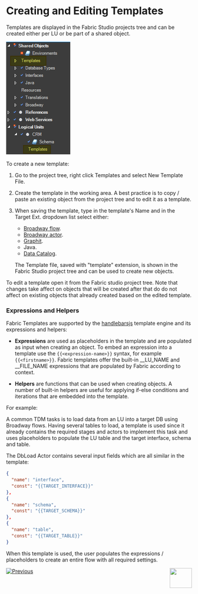 # Creating and Editing Templates

Templates are displayed in the Fabric Studio projects tree and can be created either per LU or be part of a shared object. 

![image](images/templates_01.png)

To create a new template:

1. Go to the project tree, right click Templates and select New Template File.
2. Create the template in the working area. A best practice is to copy / paste an existing object from the project tree and to edit it as a template.
3. When saving the template, type in the template's Name and in the Target Ext. dropdown list select either: 
   -  [Broadway flow](/articles/19_Broadway/02a_broadway_flow_overview.md).  
   -  [Broadway actor](/articles/19_Broadway/03_broadway_actor.md). 
   -  [Graphit](/articles/15_web_services_and_graphit/17_Graphit/01_graphit_overview.md).  
   -  Java.  
   -  [Data Catalog](/articles/33_data_catalog/01_data_catalog_overview.md).  

   The Template file, saved with "template" extension, is shown in the Fabric Studio project tree and can be used to create new objects.


To edit a template open it from the Fabric studio project tree. Note that changes take affect on objects that will be created after that do do not affect on existing objects that already created based on the edited template. 

 

### Expressions and Helpers

Fabric Templates are supported by the [handlebarsjs](https://handlebarsjs.com/) template engine and its expressions and helpers: 

-  **Expressions** are used as placeholders in the template and are populated as input when creating an object. To embed an expression into a template use the `{{<expression-name>}}` syntax, for example `{{<firstname>}}`. Fabric templates offer the built-in  \_\_LU_NAME and \_\_FILE_NAME expressions that are populated by Fabric according to context.

-  **Helpers** are functions that can be used when creating objects. A number of built-in helpers are useful for applying if-else conditions and iterations that are embedded into the template.  

For example:

A common TDM tasks is to load data from an LU into a target DB using Broadway flows. Having several tables to load, a template is used since it already contains the required stages and actors to implement this task and uses placeholders to populate the LU table and the target interface, schema and table. 

The DbLoad Actor contains several input fields which are all similar in the template:

```json
{
  "name": "interface",
  "const": "{{TARGET_INTERFACE}}"
},
{
  "name": "schema",
  "const": "{{TARGET_SCHEMA}}"
},
{
  "name": "table",
  "const": "{{TARGET_TABLE}}"
}
```

When this template is used, the user populates the expressions / placeholders to create an entire flow with all required settings.




[![Previous](/articles/images/Previous.png)](01_templates_overview.md)[<img align="right" width="60" height="54" src="/articles/images/Next.png">](03_using_templates.md)  

